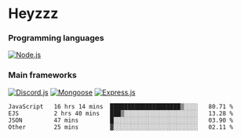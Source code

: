 # Heyzzz  

### Programming languages  

[![Node.js](https://img.shields.io/badge/-Node.js-262626?style=for-the-badge)](https://nodejs.org/ru)

### Main frameworks

[![Discord.js](https://img.shields.io/badge/-Discord.js-262626?style=for-the-badge)](https://www.npmjs.com/package/discord.js) [![Mongoose](https://img.shields.io/badge/-Mongoose-262626?style=for-the-badge)](https://www.npmjs.com/package/mongoose) [![Express.js](https://img.shields.io/badge/-Express.js-262626?style=for-the-badge)](https://www.npmjs.com/package/express)
<!--START_SECTION:waka-->
```text
JavaScript   16 hrs 14 mins  ████████████████████▒░░░░   80.71 % 
EJS          2 hrs 40 mins   ███▒░░░░░░░░░░░░░░░░░░░░░   13.28 % 
JSON         47 mins         █░░░░░░░░░░░░░░░░░░░░░░░░   03.90 % 
Other        25 mins         ▓░░░░░░░░░░░░░░░░░░░░░░░░   02.11 % 
```
<!--END_SECTION:waka-->
